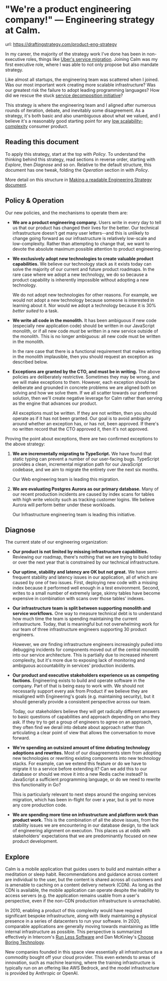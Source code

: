 # "We're a product engineering company!" — Engineering strategy at Calm.
url: https://draftingstrategy.com/product-eng-strategy

In my career, the majority of the strategy work I've done has been in non-executive roles,
things like [Uber's service migration](https://draftingstrategy.com/uber-strategy/).
Joining Calm was my first executive role, where I was able to not only propose but also mandate strategy.

Like almost all startups, the engineering team was scattered when I joined.
Was our most important work creating more scalable infrastructure?
Was our greatest risk the failure to adopt leading programming languages?
How did we rescue the stuck [service decomposition initiative](https://draftingstrategy.com/monolith-decomposition-strategy/)?

This strategy is where the engineering team and I aligned after numerous rounds of iteration,
debate, and inevitably some disagreement. As a strategy, it's both basic and also unambiguous
about what we valued, and I believe it's a reasonably good starting point for any [low scalability-complexity](https://lethain.com/quality/)
consumer product.

## Reading this document

To apply this strategy, start at the top with _Policy_. To understand the thinking behind this strategy, read sections in reverse order, starting with _Explore_, then _Diagnose_ and so on.
Relative to the default structure, this document has one tweak, folding the _Operation_ section in with _Policy_.

More detail on this structure in [Making a readable Engineering Strategy document](https://lethain.com/readable-engineering-strategy-documents).

## Policy & Operation

Our new policies, and the mechanisms to operate them are:

* **We are a product engineering company.**
    Users write in every day to tell us that our product has changed their lives for the better.
    Our technical infrastructure doesn't get many user letters--and this is unlikely to change going forward
    as our infrastructure is relatively low-scale and low-complexity.
    Rather than attempting to change that, we want to devote the absolute maximum possible attention to product engineering.
* **We exclusively adopt new technologies to create valuable product capabilities.**
    We believe our technology stack as it exists today can solve the majority of our current and future product roadmaps.
    In the rare case where we adopt a new technology, we do so because a product capability is inherently impossible
    without adopting a new technology.
    
    We do not adopt new technologies for other reasons. For example, we would not adopt a new technology because
    someone is interested in learning about it. Nor would we adopt a technology because it is 30% _better suited_
    to a task.
* **We write all code in the monolith.**
    It has been ambiguous if new code (especially new application code) should be written in our JavaScript monolith,
    or if all new code _must_ be written in a new service outside of the monolith.
    This is no longer ambiguous: all new code must be written in the monolith.

    In the rare case that there is a functional requirement that makes writing in the monolith implausible,
    then you should request an exception as described below.
* **Exceptions are granted by the CTO, and must be in writing.**
    The above policies are deliberately restrictive. Sometimes they may be wrong, and we will
    make exceptions to them. However, each exception should be deliberate and grounded in concrete
    problems we are aligned both on solving and how we solve them.
    If we all scatter towards our preferred solution, then we'll create negative leverage for Calm
    rather than serving as the engine that advances our product.
    
    All exceptions must be written. If they are not written, then you should operate as if it has not been granted.
    Our goal is to avoid ambiguity around whether an exception has, or has not, been approved.
    If there's no written record that the CTO approved it, then it's not approved.

Proving the point about exceptions, there are two confirmed exceptions to the above strategy:

1. **We are incrementally migrating to TypeScript.**
    We have found that static typing can prevent a number of our user-facing bugs.
    TypeScript provides a clean, incremental migration path for our JavaScript codebase,
    and we aim to migrate the entirety over the next six months.

    Our Web engineering team is leading this migration.
2. **We are evaluating Postgres Aurora as our primary database.**
    Many of our recent production incidents are caused by index scans
    for tables with high write velocity such as tracking customer logins.
    We believe Aurora will perform better under these workloads.

    Our Infrastructure engineering team is leading this initiative.

## Diagnose

The current state of our engineering organization:

* **Our product is not limited by missing infrastructure capabilities.**
    Reviewing our roadmap, there's nothing that we are trying to build today
    or over the next year that is constrained by our technical infrastructure.
* **Our uptime, stability and latency are OK but not great.**
    We have semi-frequent stability and latency issues in our application,
    all of which are caused by one of two issues.
    First, deploying new code with a missing index because it performed well enough in a test environment.
    Second, writes to a small number of extremely large, skinny tables have become expensive in combination
    with scans over those tables' indexes.
* **Our infrastructure team is split between supporting monolith and service workflows.**
    One way to measure technical debt is to understand how much time the team is spending
    maintaining the current infrastructure. Today, that is meaningful but not overwhelming
    work for our team of three infrastructure engineers supporting 30 product engineers.

    However, we _are_ finding infrastructure engineers increasingly pulled into debugging
    incidents for components moved out of the central monolith into our service architecture.
    This is partially due to increased inherent complexity, but it's more due to exposing
    lack of monitoring and ambiguous accountability in services' production incidents.
* **Our product and executive stakeholders experience us as competing factions.**
    Engineering exists to build and operate software in the company.
    Part of that is being easy to work with. We should not necessarily support every ask from Product
    if we believe they are misaligned with Engineering's goals (e.g. maintaining security),
    but it should generally provide a consistent perspective across our team.

    Today, our stakeholders believe they will get radically different answers to basic
    questions of capabilities and approach depending on who they ask. If they try to
    get a group of engineers to agree on an approach, they often find we derail into
    debate about approach rather than articulating a clear point of view that allows
    the conversation to move forward.
* **We're spending an outsized amount of time debating technology adoptions and rewrites.**
    Most of our disagreements stem from adopting new technologies or rewriting existing
    components into new technology stacks. For example, can we extend this feature or
    do we have to migrate it to a service before extending it?
    Can we add this to our database or should we move it into a new Redis cache instead?
    Is JavaScript a sufficient programming language, or do we need to rewrite this functionality in Go?

    This is particularly relevant to next steps around the ongoing services migration,
    which has been in-flight for over a year, but is yet to move any core production code.
* **We are spending more time on infrastructure and platform work than product work.**
    This is the combination of all the above issues, from the stability issues we are
    encountering in our database design, to the lack of engineering alignment on execution.
    This places us at odds with stakeholders' expectations that we are predominantly focused
    on new product development.

## Explore

Calm is a mobile application that guides users to build and maintain either a meditation or sleep habit.
Recommendations and guidance across content are individual to the user, but the content is shared across
all customers and is amenable to caching on a content delivery network (CDN).
As long as the CDN is available, the mobile application can operate despite the inability to access servers
(e.g. the application remains usable from a user's perspective, even if the non-CDN production infrastructure
is unreachable).

In 2010, enabling a product of this complexity would have required significant bespoke infrastructure,
along with likely maintaining a physical presence in a series of datacenters to run your software.
In 2020, comparable applications are generally moving towards maintaining as little internal infrastructure as possible.
This perspective is summarized effectively in Intercom's [Run Less Software](https://www.intercom.com/blog/run-less-software/)
and Dan McKinley's [Choose Boring Technology](https://mcfunley.com/choose-boring-technology).

New companies founded in this space view essentially all infrastructure as a commodity bought off your cloud provider.
This even extends to areas of innovation, such as machine learning, where the training infrastructure is typically
run on an offering like AWS Bedrock, and the model infrastructure is provided by Anthropic or OpenAI.